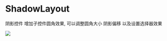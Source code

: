# ShadowLayout
阴影控件  增加子控件圆角效果,  可以调整圆角大小 阴影偏移   以及设置选择器效果

![](https://user-gold-cdn.xitu.io/2019/10/18/16dde32e8644100a?w=291&h=518&f=png&s=35208)

